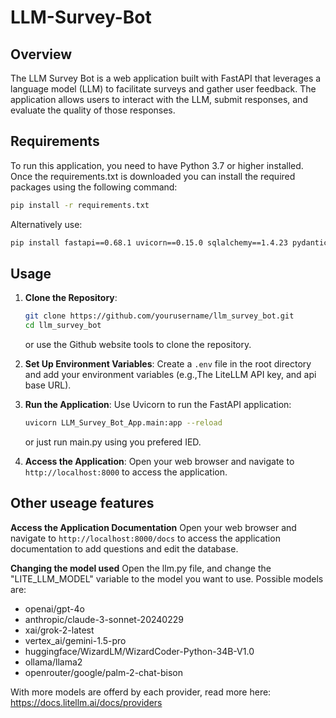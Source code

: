 # LLM-Survey-Bot

## Overview

The LLM Survey Bot is a web application built with FastAPI that leverages a language model (LLM) to facilitate surveys and gather user feedback. The application allows users to interact with the LLM, submit responses, and evaluate the quality of those responses.

## Requirements

To run this application, you need to have Python 3.7 or higher installed. Once the requirements.txt is downloaded you can install the required packages using the following command:

```bash
pip install -r requirements.txt
```

Alternatively use:
```bash
pip install fastapi==0.68.1 uvicorn==0.15.0 sqlalchemy==1.4.23 pydantic==1.8.2 httpx==0.19.0 python-dotenv==0.19.0 jinja2==3.0.1 
```

## Usage


1. **Clone the Repository**:
   ```bash
   git clone https://github.com/yourusername/llm_survey_bot.git
   cd llm_survey_bot
   ```
   or use the Github website tools to clone the repository.


2. **Set Up Environment Variables**:
   Create a `.env` file in the root directory and add your environment variables (e.g.,The LiteLLM API key, and api base URL).

3. **Run the Application**:
   Use Uvicorn to run the FastAPI application:
   ```bash
   uvicorn LLM_Survey_Bot_App.main:app --reload
   ```
   or just run main.py using you prefered IED.

4. **Access the Application**:
   Open your web browser and navigate to `http://localhost:8000` to access the application.



## Other useage features

**Access the Application Documentation**
Open your web browser and navigate to `http://localhost:8000/docs` to access the application documentation to add questions and edit the database.


**Changing the model used**
Open the llm.py file, and change the "LITE_LLM_MODEL" variable to the model you want to use. Possible models are:
- openai/gpt-4o
- anthropic/claude-3-sonnet-20240229
- xai/grok-2-latest
- vertex_ai/gemini-1.5-pro
- huggingface/WizardLM/WizardCoder-Python-34B-V1.0
- ollama/llama2
- openrouter/google/palm-2-chat-bison

With more models are offerd by each provider, read more here: https://docs.litellm.ai/docs/providers

